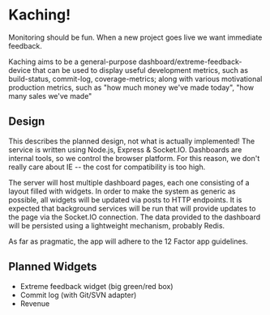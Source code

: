 Kaching!
========

Monitoring should be fun. When a new project goes live we want immediate
feedback.

Kaching aims to be a general-purpose dashboard/extreme-feedback-device that can
be used to display useful development metrics, such as build-status,
commit-log, coverage-metrics; along with various motivational production
metrics, such as "how much money we've made today", "how many sales we've made"

Design
------

This describes the planned design, not what is actually implemented! The
service is written using Node.js, Express & Socket.IO. Dashboards are internal
tools, so we control the browser platform. For this reason, we don't really
care about IE -- the cost for compatibility is too high.

The server will host multiple dashboard pages, each one consisting of a layout
filled with widgets. In order to make the system as generic as possible, all
widgets will be updated via posts to HTTP endpoints.  It is expected that
background services will be run that will provide updates to the page via the
Socket.IO connection. The data provided to the dashboard will be persisted
using a lightweight mechanism, probably Redis.

As far as pragmatic, the app will adhere to the 12 Factor app guidelines.

Planned Widgets
---------------
* Extreme feedback widget (big green/red box)
* Commit log (with Git/SVN adapter)
* Revenue
